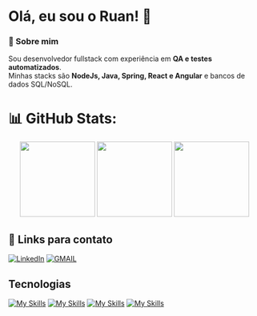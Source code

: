 # Olá, eu sou o Ruan! 👋


### 🚀 Sobre mim  
Sou desenvolvedor fullstack com experiência em **QA e testes automatizados**.  
Minhas stacks são **NodeJs, Java, Spring, React e Angular** e bancos de dados SQL/NoSQL.  


# 📊 GitHub Stats:
<div align="center">
  <img src="https://github-readme-stats.vercel.app/api?username=RuanVSouza&theme=tokyonight&show_icons=true&hide_border=false&count_private=true" height="150"/>
  <img src="https://github-readme-streak-stats.herokuapp.com/?user=RuanVSouza&theme=tokyonight&hide_border=false" height="150"/>
  <img src="https://github-readme-stats.vercel.app/api/top-langs/?username=RuanVSouza&theme=tokyonight&show_icons=true&hide_border=false&layout=compact" height="150"/>
</div>

## 🔗 Links para contato
[![LinkedIn](https://img.shields.io/badge/LinkedIn-0077B5?style=for-the-badge&logo=linkedin&logoColor=white)](https://www.linkedin.com/in/ruanvsouza1/) 
[![GMAIL](https://img.shields.io/badge/Gmail-D14836?style=for-the-badge&logo=gmail&logoColor=white)](https://mail.google.com/mail/u/0/?tab=rm#inbox?compose=CllgCJvmZZpvQGQBdRPhMVnCNkcxfQQhzVrXmKjGmZPBjdNNrrQDPzXrVgfFBqhlpRBQfdTdwCg)


## Tecnologias
[![My Skills](https://skillicons.dev/icons?i=react,angular,tailwind,html,css)](https://skillicons.dev)
[![My Skills](https://skillicons.dev/icons?i=nodejs,express,spring,javascript,java)](https://skillicons.dev)
[![My Skills](https://skillicons.dev/icons?i=cypress,selenium,javascript,python,java)](https://skillicons.dev)
[![My Skills](https://skillicons.dev/icons?i=postgresql,mongodb,docker,git,github,gitlab)](https://skillicons.dev)




